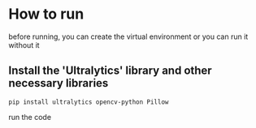 # How to run

before running, you can create the virtual environment or you can run it without it

## Install the 'Ultralytics' library and other necessary libraries
```pip install ultralytics opencv-python Pillow```

run the code
